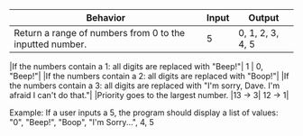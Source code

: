|Behavior|Input|Output|
|-|-|-|
|Return a range of numbers from 0 to the inputted number.| 5 | 0,  1, 2, 3, 4, 5|

|If the numbers contain a 1: all digits are replaced with "Beep!"| 1 | 0, "Beep!"|
|If the numbers contain a 2: all digits are replaced with "Boop!"|
|If the numbers contain a 3: all digits are replaced with "I'm sorry, Dave. I'm afraid I can't do that."|
|Priority goes to the largest number. |13 -> 3| 12 -> 1|

Example: If a user inputs a 5, the program should display a list of values: "0", "Beep!", "Boop", "I'm Sorry...", 4, 5
